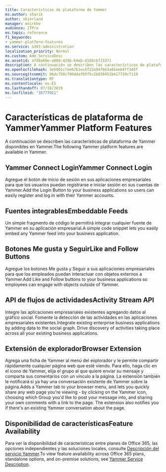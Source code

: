 ```yaml
---
title: Características de plataforma de Yammer
ms.author: sharik
author: skjerland
manager: mnirkhe
audience: ITPro
ms.topic: reference
f1_keywords:
- yammer-platform-features
ms.service: o365-administration
localization_priority: Normal
ms.custom: Adm_ServiceDesc
ms.assetid: a7d8a60e-a80d-429b-b4eb-d188cbf15371
description: A continuación se describen las características de plataforma de Yammer disponibles en Yammer.
ms.openlocfilehash: 3e5001cfee67b1ec5f22a94f663a81eeb4ff345f
ms.sourcegitcommit: 96dc758c790ddaf05f5c2b836451b417729cf119
ms.translationtype: MT
ms.contentlocale: es-ES
ms.lasthandoff: 07/18/2019
ms.locfileid: "35777911"
---
```

# <a name="yammer-platform-features"></a><span data-ttu-id="e72c9-103">Características de plataforma de Yammer</span><span class="sxs-lookup"><span data-stu-id="e72c9-103">Yammer Platform Features</span></span>

<span data-ttu-id="e72c9-104">A continuación se describen las características de plataforma de Yammer disponibles en Yammer.</span><span class="sxs-lookup"><span data-stu-id="e72c9-104">The following Yammer platform features are available in Yammer.</span></span>
  
## <a name="yammer-connect-login"></a><span data-ttu-id="e72c9-105">Yammer Connect Login</span><span class="sxs-lookup"><span data-stu-id="e72c9-105">Yammer Connect Login</span></span>
<span data-ttu-id="e72c9-106"><a name="bkmk_YammerConnectLogin"> </a></span><span class="sxs-lookup"><span data-stu-id="e72c9-106"></span></span>

<span data-ttu-id="e72c9-107">Agregue el botón de inicio de sesión en sus aplicaciones empresariales para que los usuarios puedan registrarse e iniciar sesión en sus cuentas de Yammer.</span><span class="sxs-lookup"><span data-stu-id="e72c9-107">Add the Login Button to your business applications so users can easily register and log in with their Yammer accounts.</span></span>
  
## <a name="embeddable-feeds"></a><span data-ttu-id="e72c9-108">Fuentes integrables</span><span class="sxs-lookup"><span data-stu-id="e72c9-108">Embeddable Feeds</span></span>
<span data-ttu-id="e72c9-109"><a name="bkmk_EmbeddableFeeds"> </a></span><span class="sxs-lookup"><span data-stu-id="e72c9-109"></span></span>

<span data-ttu-id="e72c9-110">Un simple fragmento de código le permitirá integrar cualquier fuente de Yammer en su aplicación empresarial.</span><span class="sxs-lookup"><span data-stu-id="e72c9-110">A simple code snippet lets you easily embed any Yammer feed into your business application.</span></span>
  
## <a name="like-and-follow-buttons"></a><span data-ttu-id="e72c9-111">Botones Me gusta y Seguir</span><span class="sxs-lookup"><span data-stu-id="e72c9-111">Like and Follow Buttons</span></span>
<span data-ttu-id="e72c9-112"><a name="bkmk_LikeAndFollowButtons"> </a></span><span class="sxs-lookup"><span data-stu-id="e72c9-112"></span></span>

<span data-ttu-id="e72c9-113">Agregue los botones Me gusta y Seguir a sus aplicaciones empresariales para que los empleados puedan interactuar con objetos externos a Yammer.</span><span class="sxs-lookup"><span data-stu-id="e72c9-113">Add Like and Follow buttons to your business applications so employees can engage with objects outside of Yammer.</span></span>
  
## <a name="activity-stream-api"></a><span data-ttu-id="e72c9-114">API de flujos de actividades</span><span class="sxs-lookup"><span data-stu-id="e72c9-114">Activity Stream API</span></span>
<span data-ttu-id="e72c9-115"><a name="bkmk_ActivityStreamAPI"> </a></span><span class="sxs-lookup"><span data-stu-id="e72c9-115"></span></span>

<span data-ttu-id="e72c9-p101">Integre las aplicaciones empresariales existentes agregando datos al gráfico social. Fomente la detección de las actividades en las aplicaciones empresariales existentes.</span><span class="sxs-lookup"><span data-stu-id="e72c9-p101">Integrate existing enterprise business applications by adding data to the social graph. Drive discovery of activities taking place across all your existing business applications.</span></span>
  
## <a name="browser-extension"></a><span data-ttu-id="e72c9-118">Extensión de explorador</span><span class="sxs-lookup"><span data-stu-id="e72c9-118">Browser Extension</span></span>
<span data-ttu-id="e72c9-119"><a name="bkmk_BrowserExtension"> </a></span><span class="sxs-lookup"><span data-stu-id="e72c9-119"></span></span>

<span data-ttu-id="e72c9-p102">Agrega una ficha de Yammer al menú del explorador y le permite compartir rápidamente cualquier página web que esté viendo. Para ello, haga clic en el icono de Yammer, elija el grupo al que quiere enviar su mensaje y comparta sus comentarios con un vínculo a la página. La extensión también le notificará si ya hay una conversación existente de Yammer sobre la página.</span><span class="sxs-lookup"><span data-stu-id="e72c9-p102">Adds a Yammer tab to your browser menu, and lets you quickly share any web page you're viewing - by clicking on the Yammer icon, choosing which Group you'd like to post your message into, and sharing your own comments with a link to the page. The extension also notifies you if there's an existing Yammer conversation about the page.</span></span> 
  
## <a name="feature-availability"></a><span data-ttu-id="e72c9-122">Disponibilidad de características</span><span class="sxs-lookup"><span data-stu-id="e72c9-122">Feature Availability</span></span>
<span data-ttu-id="e72c9-123"><a name="bkmk_BrowserExtension"> </a></span><span class="sxs-lookup"><span data-stu-id="e72c9-123"></span></span>

<span data-ttu-id="e72c9-124">Para ver la disponibilidad de características entre planes de Office 365, las opciones independientes y las soluciones locales, consulte [Descripción del servicio Yammer](yammer-service-description.md).</span><span class="sxs-lookup"><span data-stu-id="e72c9-124">To view feature availability across Office 365 plans, standalone options, and on-premise solutions, see [Yammer Service Description](yammer-service-description.md).</span></span>
  

